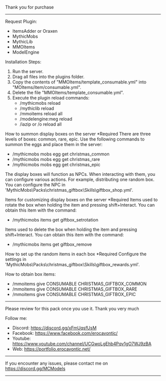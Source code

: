 Thank you for purchase

_______________________________________

Request Plugin:
- ItemsAdder or Oraxen
- MythicMobs
- MythicLib
- MMOItems
- ModelEngine

Installation Steps:
1. Run the server.
2. Drag all files into the plugins folder.
3. Copy the contents of "MMOItems/template_consumable.yml" into "MOItems/item/consumable.yml".
4. Delete the file "MMOItems/template_consumable.yml".
5. Execute the plugin reload commands:
   - /mythicmobs reload
   - /mythiclib reload
   - /mmoitems reload all
   - /modelengine:meg reload
   - /iazip or /o reload all

How to summon display boxes on the server *Required
There are three levels of boxes: common, rare, epic. Use the following commands to summon the eggs and place them in the server:
- /mythicmobs mobs egg get christmas_common
- /mythicmobs mobs egg get christmas_rare
- /mythicmobs mobs egg get christmas_epic

The display boxes will function as NPCs. When interacting with them, you can configure various actions. For example, distributing one random box. You can configure the NPC in 'MythicMobs\Packs\christmas_giftbox\Skills\giftbox_shop.yml'.

Items for customizing display boxes on the server *Required
Items used to rotate the box when holding the item and pressing shift+Interact. You can obtain this item with the command:
- /mythicmobs items get giftbox_setrotation

Items used to delete the box when holding the item and pressing shift+Interact. You can obtain this item with the command:
- /mythicmobs items get giftbox_remove

How to set up the random items in each box *Required
Configure the settings in 'MythicMobs\Packs\christmas_giftbox\Skills\giftbox_rewards.yml'.

How to obtain box items:
- /mmoitems give CONSUMABLE CHRISTMAS_GIFTBOX_COMMON
- /mmoitems give CONSUMABLE CHRISTMAS_GIFTBOX_RARE
- /mmoitems give CONSUMABLE CHRISTMAS_GIFTBOX_EPIC



_______________________________________

Please review for this pack once you use it. Thank you very much

Follow me:
- Discord: https://discord.gg/xFmUqsfUsM
- Facebook: https://www.facebook.com/erocavontic/
- Youtube: https://www.youtube.com/channel/UCGwoLgEhb4Pqv1gO7WJ9zBA
- Web: https://portfolio.erocavontic.net/

_______________________________________

If you encounter any issues, please contact me on https://discord.gg/MCModels

_______________________________________

